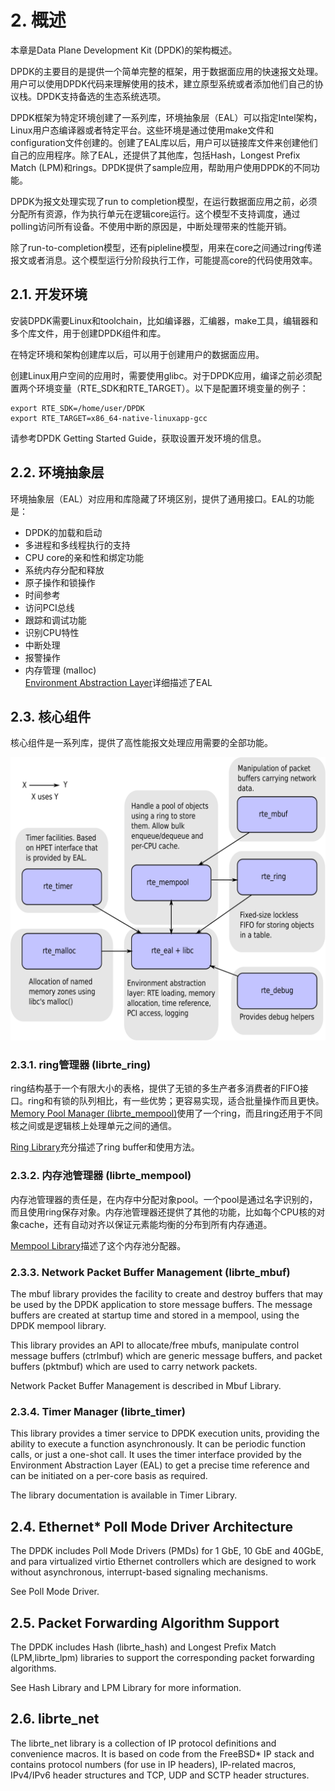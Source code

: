
# 2. 概述
本章是Data Plane Development Kit (DPDK)的架构概述。

DPDK的主要目的是提供一个简单完整的框架，用于数据面应用的快速报文处理。用户可以使用DPDK代码来理解使用的技术，建立原型系统或者添加他们自己的协议栈。DPDK支持备选的生态系统选项。

DPDK框架为特定环境创建了一系列库，环境抽象层（EAL）可以指定Intel架构，Linux用户态编译器或者特定平台。这些环境是通过使用make文件和configuration文件创建的。创建了EAL库以后，用户可以链接库文件来创建他们自己的应用程序。除了EAL，还提供了其他库，包括Hash，Longest Prefix Match (LPM)和rings。DPDK提供了sample应用，帮助用户使用DPDK的不同功能。

DPDK为报文处理实现了run to completion模型，在运行数据面应用之前，必须分配所有资源，作为执行单元在逻辑core运行。这个模型不支持调度，通过polling访问所有设备。不使用中断的原因是，中断处理带来的性能开销。

除了run-to-completion模型，还有pipleline模型，用来在core之间通过ring传递报文或者消息。这个模型运行分阶段执行工作，可能提高core的代码使用效率。

## 2.1. 开发环境
安装DPDK需要Linux和toolchain，比如编译器，汇编器，make工具，编辑器和多个库文件，用于创建DPDK组件和库。

在特定环境和架构创建库以后，可以用于创建用户的数据面应用。

创建Linux用户空间的应用时，需要使用glibc。对于DPDK应用，编译之前必须配置两个环境变量（RTE_SDK和RTE_TARGET）。以下是配置环境变量的例子：

```
export RTE_SDK=/home/user/DPDK
export RTE_TARGET=x86_64-native-linuxapp-gcc
```
请参考DPDK Getting Started Guide，获取设置开发环境的信息。

## 2.2. 环境抽象层
环境抽象层（EAL）对应用和库隐藏了环境区别，提供了通用接口。EAL的功能是：

* DPDK的加载和启动
* 多进程和多线程执行的支持
* CPU core的亲和性和绑定功能
* 系统内存分配和释放
* 原子操作和锁操作
* 时间参考
* 访问PCI总线
* 跟踪和调试功能
* 识别CPU特性
* 中断处理
* 报警操作
* 内存管理 (malloc)  
[Environment Abstraction Layer](https://github.com/gogodick/dpdk_prog_guide/blob/master/Text/3.md)详细描述了EAL

## 2.3. 核心组件
核心组件是一系列库，提供了高性能报文处理应用需要的全部功能。

![Fig. 2.1 Core Components Architecture](https://github.com/gogodick/dpdk_prog_guide/blob/master/Image/architecture-overview.svg)

### 2.3.1. ring管理器 (librte_ring)
ring结构基于一个有限大小的表格，提供了无锁的多生产者多消费者的FIFO接口。ring和有锁的队列相比，有一些优势；更容易实现，适合批量操作而且更快。[Memory Pool Manager (librte_mempool)](https://github.com/gogodick/dpdk_prog_guide/blob/master/Text/6.md)使用了一个ring，而且ring还用于不同核之间或是逻辑核上处理单元之间的通信。

[Ring Library](https://github.com/gogodick/dpdk_prog_guide/blob/master/Text/5.md)充分描述了ring buffer和使用方法。

### 2.3.2. 内存池管理器 (librte_mempool)
内存池管理器的责任是，在内存中分配对象pool。一个pool是通过名字识别的，而且使用ring保存对象。内存池管理器还提供了其他的功能，比如每个CPU核的对象cache，还有自动对齐以保证元素能均衡的分布到所有内存通道。

[Mempool Library](https://github.com/gogodick/dpdk_prog_guide/blob/master/Text/6.md)描述了这个内存池分配器。

### 2.3.3. Network Packet Buffer Management (librte_mbuf)
The mbuf library provides the facility to create and destroy buffers that may be used by the DPDK application to store message buffers. The message buffers are created at startup time and stored in a mempool, using the DPDK mempool library.

This library provides an API to allocate/free mbufs, manipulate control message buffers (ctrlmbuf) which are generic message buffers, and packet buffers (pktmbuf) which are used to carry network packets.

Network Packet Buffer Management is described in Mbuf Library.

### 2.3.4. Timer Manager (librte_timer)
This library provides a timer service to DPDK execution units, providing the ability to execute a function asynchronously. It can be periodic function calls, or just a one-shot call. It uses the timer interface provided by the Environment Abstraction Layer (EAL) to get a precise time reference and can be initiated on a per-core basis as required.

The library documentation is available in Timer Library.

## 2.4. Ethernet* Poll Mode Driver Architecture
The DPDK includes Poll Mode Drivers (PMDs) for 1 GbE, 10 GbE and 40GbE, and para virtualized virtio Ethernet controllers which are designed to work without asynchronous, interrupt-based signaling mechanisms.

See Poll Mode Driver.

## 2.5. Packet Forwarding Algorithm Support
The DPDK includes Hash (librte_hash) and Longest Prefix Match (LPM,librte_lpm) libraries to support the corresponding packet forwarding algorithms.

See Hash Library and LPM Library for more information.

## 2.6. librte_net
The librte_net library is a collection of IP protocol definitions and convenience macros. It is based on code from the FreeBSD* IP stack and contains protocol numbers (for use in IP headers), IP-related macros, IPv4/IPv6 header structures and TCP, UDP and SCTP header structures.
